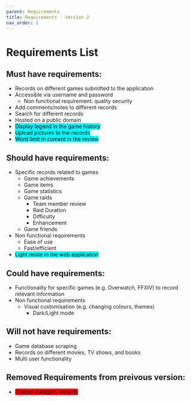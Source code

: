 ```yaml
---
parent: Requirements 
title: Requirements - Version 2
nav_order: 2
---
```

# Requirements List
## Must have requirements:
- Records on different games submitted to the application
- Accessible via username and password
    - Non functional requirement: quality security
- Add comments/notes to different records
- Search for different records
- Hosted on a public domain
- <mark style="background-color: Aqua"> Display legend in the game history </mark>
- <mark style="background-color: Aqua"> Upload pictures to the records</mark>
- <mark style="background-color: Aqua"> Word limit in coment in the review </mark>


## Should have requirements:
- Specific records related to games
    - Game achievements
    - Game items
    - Game statistics
    - Game raids
        - Team member review 
        - Raid Duration 
        - Difficulty 
        - Enhancement 
    - Game friends
- Non functional requirements
    - Ease of use
    - Fast/efficient
- <mark style="background-color: Aqua">Light mode in the web application </mark>

## Could have requirements:
- Functionality for specific games (e.g. Overwatch, FFXIV) to record relevant information
- Non functional requirements
    - Visual customisation (e.g. changing colours, themes)
        - Dark/Light mode

## Will not have requirements:
- Game database scraping
- Records on different movies, TV shows, and books
- Multi user functionality

## Removed Requirements from preivous version:
- <mark style="background-color: Red"> Custom category records </mark>
